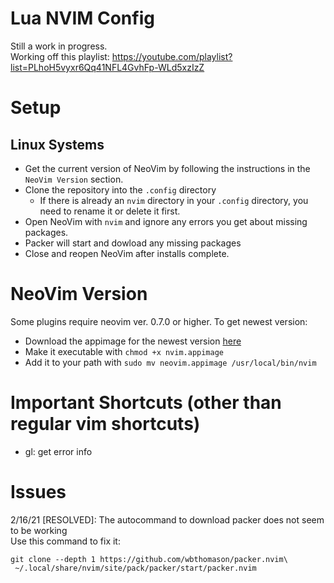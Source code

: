 # Lua NVIM Config
Still a work in progress.   
Working off this playlist: https://youtube.com/playlist?list=PLhoH5vyxr6Qq41NFL4GvhFp-WLd5xzIzZ

# Setup
## Linux Systems
* Get the current version of NeoVim by following the instructions in the `NeoVim Version` section.
* Clone the repository into the `.config` directory
  * If there is already an `nvim` directory in your `.config` directory, you need to rename it or delete it first.
* Open NeoVim with `nvim` and ignore any errors you get about missing packages.
* Packer will start and dowload any missing packages
* Close and reopen NeoVim after installs complete.

# NeoVim Version
Some plugins require neovim ver. 0.7.0 or higher. To get newest version:
* Download the appimage for the newest version [here](https://github.com/neovim/neovim/releases)
* Make it executable with `chmod +x nvim.appimage`
* Add it to your path with `sudo mv neovim.appimage /usr/local/bin/nvim`

# Important Shortcuts (other than regular vim shortcuts)
* gl: get error info 

# Issues
2/16/21 [RESOLVED]: The autocommand to download packer does not seem to be working  
Use this command to fix it:
```
git clone --depth 1 https://github.com/wbthomason/packer.nvim\
 ~/.local/share/nvim/site/pack/packer/start/packer.nvim
 ```
